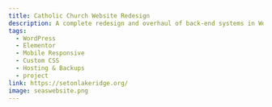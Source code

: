 ```yaml
---
title: Catholic Church Website Redesign
description: A complete redesign and overhaul of back-end systems in WordPress for improved UI and admin usage.
tags:
  - WordPress
  - Elementor
  - Mobile Responsive
  - Custom CSS
  - Hosting & Backups
  - project
link: https://setonlakeridge.org/
image: seaswebsite.png
---
```

